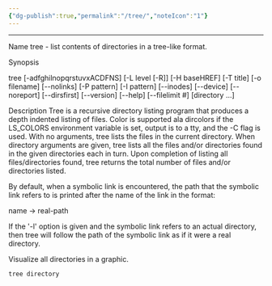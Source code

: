 ```yaml
---
{"dg-publish":true,"permalink":"/tree/","noteIcon":"1"}
---
```


---
Name
tree - list contents of directories in a tree-like format.

Synopsis

tree [-adfghilnopqrstuvxACDFNS] [-L level [-R]] [-H baseHREF] [-T title] [-o filename] [--nolinks] [-P pattern] [-I pattern] [--inodes] [--device] [--noreport] [--dirsfirst] [--version] [--help] [--filelimit #] [directory ...]

Description
Tree is a recursive directory listing program that produces a depth indented listing of files. Color is supported ala dircolors if the LS_COLORS environment variable is set, output is to a tty, and the -C flag is used. With no arguments, tree lists the files in the current directory. When directory arguments are given, tree lists all the files and/or directories found in the given directories each in turn. Upon completion of listing all files/directories found, tree returns the total number of files and/or directories listed.

By default, when a symbolic link is encountered, the path that the symbolic link refers to is printed after the name of the link in the format:

name -> real-path

If the '-l' option is given and the symbolic link refers to an actual directory, then tree will follow the path of the symbolic link as if it were a real directory.

Visualize all directories in a graphic.
```bash
tree directory
```
